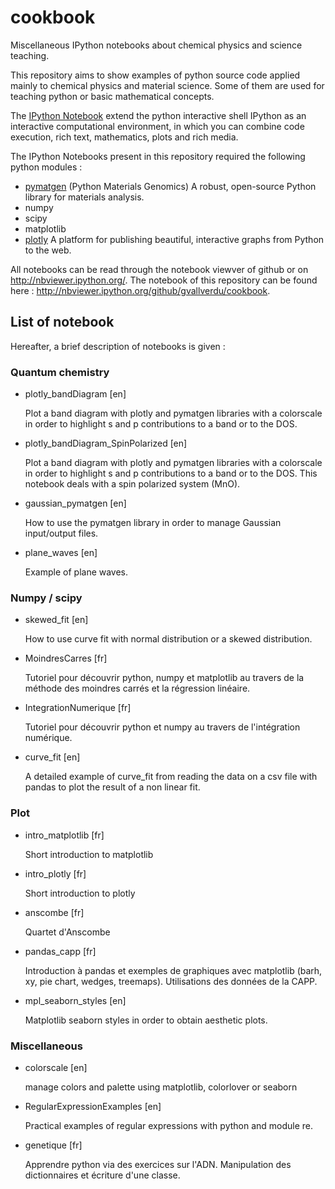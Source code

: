 # cookbook
Miscellaneous IPython notebooks about chemical physics and science teaching.

This repository aims to show examples of python source code applied mainly to
chemical physics and material science.
Some of them are used for teaching python or basic mathematical concepts.

The [IPython Notebook](http://ipython.org/notebook.html) extend the python
interactive shell IPython as an interactive computational environment, in
which you can combine code execution, rich text, mathematics, plots and rich
media.

The IPython Notebooks present in this repository required the following python
modules :

* [pymatgen](http://pymatgen.org/) (Python Materials Genomics) A robust, open-source Python library for materials analysis.
* numpy
* scipy
* matplotlib
* [plotly](https://plot.ly/) A platform for publishing beautiful, interactive graphs from Python to the web.

All notebooks can be read through the notebook viewver of github or on
http://nbviewer.ipython.org/. The notebook of this repository can be found
here : http://nbviewer.ipython.org/github/gvallverdu/cookbook.

## List of notebook

Hereafter, a brief description of notebooks is given :

### Quantum chemistry

* plotly_bandDiagram [en]

    Plot a band diagram with plotly and pymatgen libraries with a colorscale in
    order to highlight s and p contributions to a band or to the DOS.

* plotly_bandDiagram_SpinPolarized [en]

    Plot a band diagram with plotly and pymatgen libraries with a colorscale in
    order to highlight s and p contributions to a band or to the DOS. This
    notebook deals with a spin polarized system (MnO).

* gaussian_pymatgen [en]

    How to use the pymatgen library in order to manage Gaussian input/output
    files.

* plane_waves [en]

    Example of plane waves.

### Numpy / scipy

* skewed_fit [en]

    How to use curve fit with normal distribution or a skewed distribution.

* MoindresCarres [fr]

    Tutoriel pour découvrir python, numpy et matplotlib au travers de la
    méthode des moindres carrés et la régression linéaire.

* IntegrationNumerique [fr]

    Tutoriel pour découvrir python et numpy au travers de l'intégration
    numérique.

* curve_fit [en]

    A detailed example of curve_fit from reading the data on a csv file with pandas
    to plot the result of a non linear fit.

### Plot

* intro_matplotlib [fr]

   Short introduction to matplotlib

* intro_plotly [fr]

   Short introduction to plotly

* anscombe [fr]

   Quartet d'Anscombe

* pandas_capp [fr]

    Introduction à pandas et exemples de graphiques avec matplotlib (barh, xy, pie chart, wedges, treemaps).
    Utilisations des données de la CAPP.

* mpl_seaborn_styles [en]

    Matplotlib seaborn styles in order to obtain aesthetic plots.

### Miscellaneous

* colorscale [en]

    manage colors and palette using matplotlib, colorlover or seaborn

* RegularExpressionExamples [en]

    Practical examples of regular expressions with python and module re.

* genetique [fr]

   Apprendre python via des exercices sur l'ADN. Manipulation des dictionnaires
   et écriture d'une classe.
